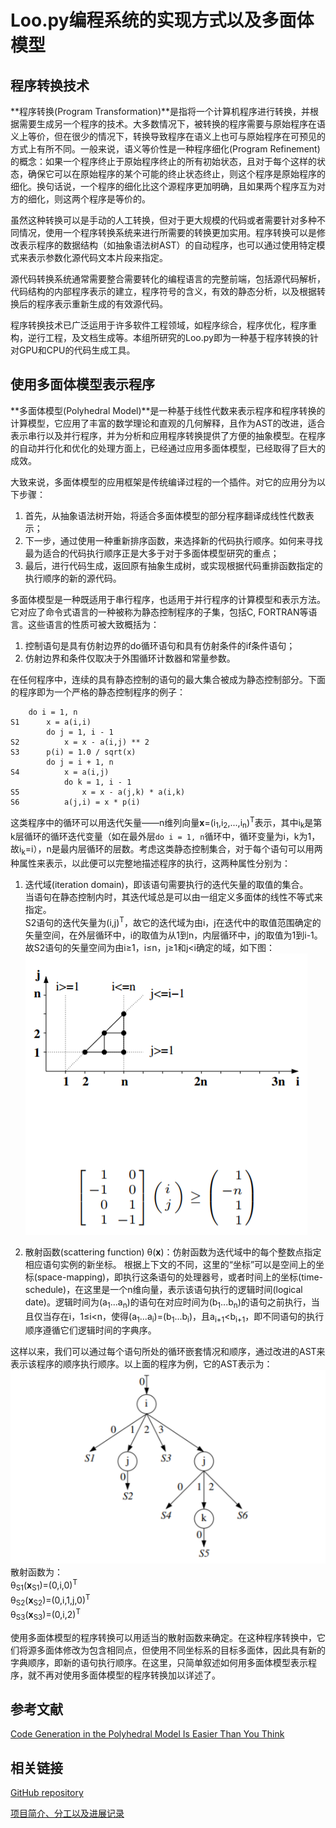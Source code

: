 # Loo.py编程系统的实现方式以及多面体模型


## 程序转换技术  

**程序转换(Program Transformation)**是指将一个计算机程序进行转换，并根据需要生成另一个程序的技术。大多数情况下，被转换的程序需要与原始程序在语义上等价，但在很少的情况下，转换导致程序在语义上也可与原始程序在可预见的方式上有所不同。一般来说，语义等价性是一种程序细化(Program Refinement)的概念：如果一个程序终止于原始程序终止的所有初始状态，且对于每个这样的状态，确保它可以在原始程序的某个可能的终止状态终止，则这个程序是原始程序的细化。换句话说，一个程序的细化比这个源程序更加明确，且如果两个程序互为对方的细化，则这两个程序是等价的。   

虽然这种转换可以是手动的人工转换，但对于更大规模的代码或者需要针对多种不同情况，使用一个程序转换系统来进行所需要的转换更加实用。程序转换可以是修改表示程序的数据结构（如抽象语法树AST）的自动程序，也可以通过使用特定模式来表示参数化源代码文本片段来指定。  

源代码转换系统通常需要整合需要转化的编程语言的完整前端，包括源代码解析，代码结构的内部程序表示的建立，程序符号的含义，有效的静态分析，以及根据转换后的程序表示重新生成的有效源代码。  

程序转换技术已广泛运用于许多软件工程领域，如程序综合，程序优化，程序重构，逆行工程，及文档生成等。本组所研究的Loo.py即为一种基于程序转换的针对GPU和CPU的代码生成工具。  


## 使用多面体模型表示程序  

**多面体模型(Polyhedral Model)**是一种基于线性代数来表示程序和程序转换的计算模型，它应用了丰富的数学理论和直观的几何解释，且作为AST的改进，适合表示串行以及并行程序，并为分析和应用程序转换提供了方便的抽象模型。在程序的自动并行化和优化的处理方面上，已经通过应用多面体模型，已经取得了巨大的成效。

大致来说，多面体模型的应用框架是传统编译过程的一个插件。对它的应用分为以下步骤：
1. 首先，从抽象语法树开始，将适合多面体模型的部分程序翻译成线性代数表示；
2. 下一步，通过使用一种重新排序函数，来选择新的代码执行顺序。如何来寻找最为适合的代码执行顺序正是大多于对于多面体模型研究的重点；
3. 最后，进行代码生成，返回原有抽象生成树，或实现根据代码重排函数指定的执行顺序的新的源代码。

多面体模型是一种既适用于串行程序，也适用于并行程序的计算模型和表示方法。它对应了命令式语言的一种被称为静态控制程序的子集，包括C, FORTRAN等语言。这些语言的性质可被大致概括为：
1. 控制语句是具有仿射边界的do循环语句和具有仿射条件的if条件语句；
2. 仿射边界和条件仅取决于外围循环计数器和常量参数。

在任何程序中，连续的具有静态控制的语句的最大集合被成为静态控制部分。下面的程序即为一个严格的静态控制程序的例子：
```FORTRAN
    do i = 1, n
S1      x = a(i,i)
        do j = 1, i - 1
S2          x = x - a(i,j) ** 2
S3      p(i) = 1.0 / sqrt(x)
        do j = i + 1, n
S4          x = a(i,j)
            do k = 1, i - 1
S5              x = x - a(j,k) * a(i,k)
S6          a(j,i) = x * p(i)
```

这类程序中的循环可以用迭代矢量——n维列向量**x**=(i<sub>1</sub>,i<sub>2</sub>,...,i<sub>n</sub>)<sup>T</sup>表示，其中i<sub>k</sub>是第k层循环的循环迭代变量（如在最外层`do i = 1, n`循环中，循环变量为i，k为1，故i<sub>k</sub>=i），n是最内层循环的层数。考虑这类静态控制集合，对于每个语句可以用两种属性来表示，以此便可以完整地描述程序的执行，这两种属性分别为：
1. 迭代域(iteration domain)，即该语句需要执行的迭代矢量的取值的集合。  
当语句在静态控制内时，其迭代域总是可以由一组定义多面体的线性不等式来指定。  
S2语句的迭代矢量为(i,j)<sup>T</sup>，故它的迭代域为由i，j在迭代中的取值范围确定的矢量空间，在外层循环中，i的取值为从1到n，内层循环中，j的取值为1到i-1。故S2语句的矢量空间为由i≥1，i≤n，j≥1和j\<i确定的域，如下图：  
![The correspondence between static control and polyhedral domains for the statement S2 of the program above](https://github.com/wwqqqqq/loopy-introduction/raw/master/pic/polyhedron.png)  


1. 散射函数(scattering function) θ(**x**)：仿射函数为迭代域中的每个整数点指定相应语句实例的新坐标。
根据上下文的不同，这里的“坐标”可以是空间上的坐标(space-mapping)，即执行这条语句的处理器号，或者时间上的坐标(time-schedule)，在这里是一个n维向量，表示该语句执行的逻辑时间(logical date)。逻辑时间为(a<sub>1</sub>...a<sub>n</sub>)的语句在对应时间为(b<sub>1</sub>...b<sub>n</sub>)的语句之前执行，当且仅当存在i，1≤i\<n，使得(a<sub>1</sub>...a<sub>i</sub>)=(b<sub>1</sub>...b<sub>i</sub>)，且a<sub>i+1</sub>\<b<sub>i+1</sub>，即不同语句的执行顺序遵循它们逻辑时间的字典序。    

这样以来，我们可以通过每个语句所处的循环嵌套情况和顺序，通过改进的AST来表示该程序的顺序执行顺序。以上面的程序为例，它的AST表示为：  
![AST of the program above, using polyhedral model](https://github.com/wwqqqqq/loopy-introduction/raw/master/pic/AST.png)  
散射函数为：  
θ<sub>S1</sub>(**x**<sub>S1</sub>)=(0,i,0)<sup>T</sup>  
θ<sub>S2</sub>(**x**<sub>S2</sub>)=(0,i,1,j,0)<sup>T</sup>  
θ<sub>S3</sub>(**x**<sub>S3</sub>)=(0,i,2)<sup>T</sup>    

使用多面体模型的程序转换可以用适当的散射函数来确定。在这种程序转换中，它们将源多面体修改为包含相同点，但使用不同坐标系的目标多面体，因此具有新的字典顺序，即新的语句执行顺序。在这里，只简单叙述如何用多面体模型表示程序，就不再对使用多面体模型的程序转换加以详述了。



## 参考文献

[Code Generation in the Polyhedral Model Is Easier Than You Think](https://dl.acm.org/citation.cfm?id=1025992) 



## 相关链接

[GitHub repository](https://github.com/01-Loopy/loo.py-intro)

[项目简介、分工以及进展记录](https://github.com/01-Loopy/2017fall-student-teamworks/blob/master/01-loopy.md)
